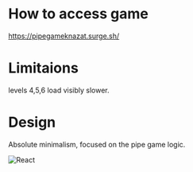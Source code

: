 # How to access game
https://pipegameknazat.surge.sh/

# Limitaions
levels 4,5,6 load visibly slower.

# Design
Absolute minimalism, focused on the pipe game logic.

![React](https://img.shields.io/badge/react-%2320232a.svg?style=for-the-badge&logo=react&logoColor=%2361DAFB)
